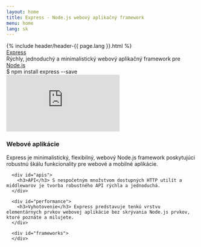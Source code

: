 ```yaml
---
layout: home
title: Express - Node.js webový aplikačný framework
menu: home
lang: sk
---
```

<!---
 Copyright (c) 2016 StrongLoop, IBM, and Express Contributors
 License: MIT
-->
<section id="home-content">
  {% include header/header-{{ page.lang }}.html %}
  <div id="overlay"></div>
  <div id="homepage-leftpane" class="pane">
    <section id="description">
        <div class="express"><a href="/">Express</a></div>
        <span class="description">Rýchly, jednoduchý a minimalistický webový aplikačný framework pre <a href='http://nodejs.org'>Node.js</a></span>
    </section>
    <div id="install-command">$ npm install express --save</div>
  </div>
  <div id="homepage-rightpane" class="pane">
    <iframe src="https://www.youtube.com/embed/HxGt_3F0ULg" frameborder="0" allowfullscreen></iframe>
  </div>
</section>

<section id="intro">

  <div id="boxes" class="clearfix">
      <div id="web-applications">
        <h3>Webové aplikácie</h3> Express je minimalistický, flexibilný, webový Node.js framework poskytujúci robustnú škálu funkcionality pre webové a mobilné aplikácie.
      </div>

      <div id="apis">
        <h3>API</h3> S nespočetným množstvom dostupných HTTP utilít a middlewarov je tvorba robustného API rýchla a jednoduchá.
      </div>

      <div id="performance">
        <h3>Vyhotovenie</h3> Express predstavuje tenkú vrstvu elementárnych prvkov webovej aplikácie bez skrývania Node.js prvkov, ktoré poznáte a milujete.
      </div>

      <div id="frameworks">
      </div>
  </div>

</section>

<!--
<section id="announcements">
  {% include announcement/announcement-{{ page.lang }}.md %}
</section>
-->
